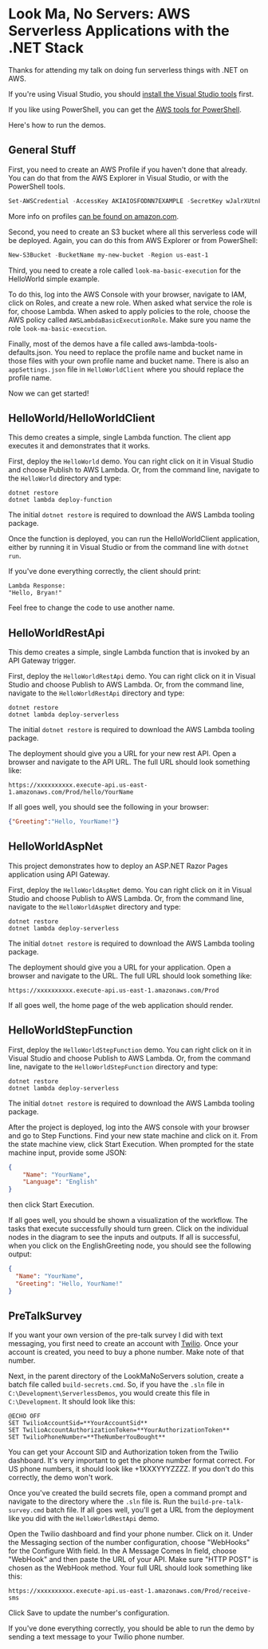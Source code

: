 # Look Ma, No Servers: AWS Serverless Applications with the .NET Stack

Thanks for attending my talk on doing fun serverless things with .NET on AWS.

If you're using Visual Studio, you should
[install the Visual Studio tools](https://aws.amazon.com/visualstudio/) first.

If you like using PowerShell, you can get the [AWS tools for PowerShell](https://aws.amazon.com/powershell/).

Here's how to run the demos.

## General Stuff

First, you need to create an AWS Profile if you haven't done that already. You can do that
from the AWS Explorer in Visual Studio, or with the PowerShell tools.

```powershell
Set-AWSCredential -AccessKey AKIAIOSFODNN7EXAMPLE -SecretKey wJalrXUtnFEMI/K7MDENG/bPxRfiCYEXAMPLEKEY -StoreAs MyProfileName
```

More info on profiles [can be found on amazon.com](https://docs.aws.amazon.com/powershell/latest/userguide/specifying-your-aws-credentials.html).

Second, you need to create an S3 bucket where all this serverless code will be deployed.
Again, you can do this from AWS Explorer or from PowerShell:

```powershell
New-S3Bucket -BucketName my-new-bucket -Region us-east-1
```

Third, you need to create a role called `look-ma-basic-execution` for the HelloWorld
simple example.

To do this, log into the AWS Console with your browser, navigate to IAM, click on Roles,
and create a new role. When asked what service the role is for, choose Lambda.
When asked to apply policies to the role, choose the AWS policy called `AWSLambdaBasicExecutionRole`.
Make sure you name the role `look-ma-basic-execution`. 

Finally, most of the demos have a file called aws-lambda-tools-defaults.json. You
need to replace the profile name and bucket name in those files with your own profile name
and bucket name. There is also an `appSettings.json` file in `HelloWorldClient` 
where you should replace the profile name.

Now we can get started!

## HelloWorld/HelloWorldClient

This demo creates a simple, single Lambda function. The client app executes it and 
demonstrates that it works.

First, deploy the `HelloWorld` demo. You can right click on it in Visual Studio and
choose Publish to AWS Lambda. Or, from the command line, navigate to the `HelloWorld`
directory and type:

```batch
dotnet restore
dotnet lambda deploy-function
```

The initial `dotnet restore` is required to download the AWS Lambda tooling package.

Once the function is deployed, you can run the HelloWorldClient application, either by
running it in Visual Studio or from the command line with `dotnet run`.

If you've done everything correctly, the client should print:

```
Lambda Response:
"Hello, Bryan!"
```

Feel free to change the code to use another name.

## HelloWorldRestApi

This demo creates a simple, single Lambda function that is invoked by an API Gateway
trigger.

First, deploy the `HelloWorldRestApi` demo. You can right click on it in Visual Studio and
choose Publish to AWS Lambda. Or, from the command line, navigate to the `HelloWorldRestApi`
directory and type:

```batch
dotnet restore
dotnet lambda deploy-serverless
```

The initial `dotnet restore` is required to download the AWS Lambda tooling package.

The deployment should give you a URL for your new rest API. Open a browser and navigate
to the API URL. The full URL should look something like:

```
https://xxxxxxxxxx.execute-api.us-east-1.amazonaws.com/Prod/hello/YourName
```

If all goes well, you should see the following in your browser:

```json
{"Greeting":"Hello, YourName!"}
```

## HelloWorldAspNet

This project demonstrates how to deploy an ASP.NET Razor Pages application
using API Gateway.

First, deploy the `HelloWorldAspNet` demo. You can right click on it in Visual Studio and
choose Publish to AWS Lambda. Or, from the command line, navigate to the `HelloWorldAspNet`
directory and type:

```batch
dotnet restore
dotnet lambda deploy-serverless
```

The initial `dotnet restore` is required to download the AWS Lambda tooling package.

The deployment should give you a URL for your application. Open a browser and navigate
to the URL. The full URL should look something like:

```
https://xxxxxxxxxx.execute-api.us-east-1.amazonaws.com/Prod
```

If all goes well, the home page of the web application should render.


## HelloWorldStepFunction

First, deploy the `HelloWorldStepFunction` demo. You can right click on it in Visual Studio and
choose Publish to AWS Lambda. Or, from the command line, navigate to the `HelloWorldStepFunction`
directory and type:

```batch
dotnet restore
dotnet lambda deploy-serverless
```

The initial `dotnet restore` is required to download the AWS Lambda tooling package.

After the project is deployed, log into the AWS console with your browser and go to
Step Functions. Find your new state machine and click on it. From the state machine view,
click Start Execution. When prompted for the state machine input, provide some JSON:

```json
{
    "Name": "YourName",
    "Language": "English"
}
```

then click Start Execution.

If all goes well, you should be shown a visualization of the workflow. The tasks that
execute successfully should turn green. Click on the individual nodes in the diagram to see
the inputs and outputs. If all is successful, when you click on the EnglishGreeting node,
you should see the following output:

```json
{
  "Name": "YourName",
  "Greeting": "Hello, YourName!"
}
```

## PreTalkSurvey

If you want your own version of the pre-talk survey I did with text messaging, 
you first need to create an account with [Twilio](https://twilio.com). Once your
account is created, you need to buy a phone number. Make note of that number.

Next, in the parent directory of the LookMaNoServers solution, create a batch file
called `build-secrets.cmd`. So, if you have the `.sln` file in
`C:\Development\ServerlessDemos`, you would create this file in
`C:\Development`. It should look like this:

```batch
@ECHO OFF
SET TwilioAccountSid=**YourAccountSid**
SET TwilioAccountAuthorizationToken=**YourAuthorizationToken**
SET TwilioPhoneNumber=**TheNumberYouBought**
```

You can get your Account SID and Authorization token from the Twilio dashboard. It's very 
important to get the phone number format correct. For US phone numbers, it should look 
like +1XXXYYYZZZZ. If you don't do this correctly, the demo won't work.

Once you've created the build secrets file, open a command prompt and navigate to the 
directory where the `.sln` file is. Run the `build-pre-talk-survey.cmd` batch file.
If all goes well, you'll get a URL from the deployment like you did with the
`HelloWorldRestApi` demo. 

Open the Twilio dashboard and find your phone number. Click on it. Under the Messaging
section of the number configuration, choose "WebHooks" for the Configure With field.
In the A Message Comes In field, choose "WebHook" and then paste the URL of your API.
Make sure "HTTP POST" is chosen as the WebHook method. Your full URL should look something
like this:

```
https://xxxxxxxxxx.execute-api.us-east-1.amazonaws.com/Prod/receive-sms
```

Click Save to update the number's configuration.

If you've done everything correctly, you should be able to run the demo by sending a text
message to your Twilio phone number.
